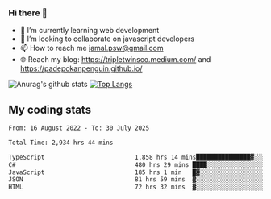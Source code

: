 ### Hi there 👋

<!--
**padepokanpenguin/padepokanpenguin** is a ✨ _special_ ✨ repository because its `README.md` (this file) appears on your GitHub profile.
-->

- 🌱 I’m currently learning  web development
- 👯 I’m looking to collaborate on javascript developers
- 📫 How to reach me jamal.psw@gmail.com
- 🌐 Reach my blog:
   https://tripletwinsco.medium.com/ and
   https://padepokanpenguin.github.io/

![Anurag's github stats](https://github-readme-stats.vercel.app/api?username=padepokanpenguin&count_private=true&disable_animations=false&show_icons=true&theme=default)
[![Top Langs](https://github-readme-stats.vercel.app/api/top-langs/?username=padepokanpenguin&theme=default&layout=compact)](https://github.com/padepokanpenguin)

## My coding stats

<!--START_SECTION:waka-->

```txt
From: 16 August 2022 - To: 30 July 2025

Total Time: 2,934 hrs 44 mins

TypeScript                         1,858 hrs 14 mins███████████████▓░░░░░░░░░   63.32 %
C#                                 480 hrs 29 mins ████░░░░░░░░░░░░░░░░░░░░░   16.37 %
JavaScript                         185 hrs 1 min   █▓░░░░░░░░░░░░░░░░░░░░░░░   06.30 %
JSON                               81 hrs 59 mins  ▓░░░░░░░░░░░░░░░░░░░░░░░░   02.79 %
HTML                               72 hrs 32 mins  ▓░░░░░░░░░░░░░░░░░░░░░░░░   02.47 %
```

<!--END_SECTION:waka-->


